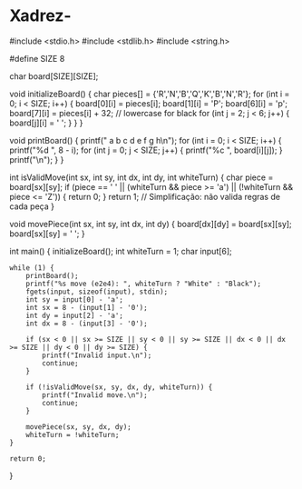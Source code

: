 # Xadrez-

#include <stdio.h>
#include <stdlib.h>
#include <string.h>

#define SIZE 8

char board[SIZE][SIZE];

void initializeBoard() {
    char pieces[] = {'R','N','B','Q','K','B','N','R'};
    for (int i = 0; i < SIZE; i++) {
        board[0][i] = pieces[i];
        board[1][i] = 'P';
        board[6][i] = 'p';
        board[7][i] = pieces[i] + 32; // lowercase for black
        for (int j = 2; j < 6; j++) {
            board[j][i] = ' ';
        }
    }
}

void printBoard() {
    printf("  a b c d e f g h\n");
    for (int i = 0; i < SIZE; i++) {
        printf("%d ", 8 - i);
        for (int j = 0; j < SIZE; j++) {
            printf("%c ", board[i][j]);
        }
        printf("\n");
    }
}

int isValidMove(int sx, int sy, int dx, int dy, int whiteTurn) {
    char piece = board[sx][sy];
    if (piece == ' ' || (whiteTurn && piece >= 'a') || (!whiteTurn && piece <= 'Z')) {
        return 0;
    }
    return 1; // Simplificação: não valida regras de cada peça
}

void movePiece(int sx, int sy, int dx, int dy) {
    board[dx][dy] = board[sx][sy];
    board[sx][sy] = ' ';
}

int main() {
    initializeBoard();
    int whiteTurn = 1;
    char input[6];

    while (1) {
        printBoard();
        printf("%s move (e2e4): ", whiteTurn ? "White" : "Black");
        fgets(input, sizeof(input), stdin);
        int sy = input[0] - 'a';
        int sx = 8 - (input[1] - '0');
        int dy = input[2] - 'a';
        int dx = 8 - (input[3] - '0');

        if (sx < 0 || sx >= SIZE || sy < 0 || sy >= SIZE || dx < 0 || dx >= SIZE || dy < 0 || dy >= SIZE) {
            printf("Invalid input.\n");
            continue;
        }

        if (!isValidMove(sx, sy, dx, dy, whiteTurn)) {
            printf("Invalid move.\n");
            continue;
        }

        movePiece(sx, sy, dx, dy);
        whiteTurn = !whiteTurn;
    }

    return 0;
}